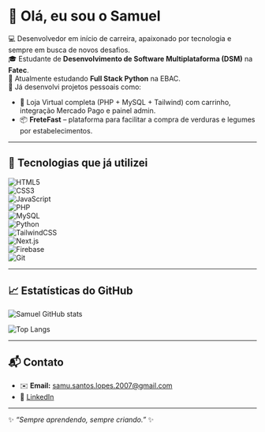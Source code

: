# 👋 Olá, eu sou o Samuel  

💻 Desenvolvedor em início de carreira, apaixonado por tecnologia e sempre em busca de novos desafios.  
🎓 Estudante de **Desenvolvimento de Software Multiplataforma (DSM)** na **Fatec**.  
🚀 Atualmente estudando **Full Stack Python** na EBAC.  
🌱 Já desenvolvi projetos pessoais como:  
- 🛒 Loja Virtual completa (PHP + MySQL + Tailwind) com carrinho, integração Mercado Pago e painel admin. 
- 📦 **FreteFast** – plataforma para facilitar a compra de verduras e legumes por estabelecimentos.  

---

## 🚀 Tecnologias que já utilizei  

![HTML5](https://img.shields.io/badge/HTML5-E34F26?style=for-the-badge&logo=html5&logoColor=fff)  
![CSS3](https://img.shields.io/badge/CSS3-1572B6?style=for-the-badge&logo=css3&logoColor=fff)  
![JavaScript](https://img.shields.io/badge/JavaScript-F7DF1E?style=for-the-badge&logo=javascript&logoColor=000)  
![PHP](https://img.shields.io/badge/PHP-777BB4?style=for-the-badge&logo=php&logoColor=fff)  
![MySQL](https://img.shields.io/badge/MySQL-4479A1?style=for-the-badge&logo=mysql&logoColor=fff)  
![Python](https://img.shields.io/badge/Python-3776AB?style=for-the-badge&logo=python&logoColor=fff)  
![TailwindCSS](https://img.shields.io/badge/Tailwind_CSS-38B2AC?style=for-the-badge&logo=tailwind-css&logoColor=fff)  
![Next.js](https://img.shields.io/badge/Next.js-000000?style=for-the-badge&logo=next.js&logoColor=fff)  
![Firebase](https://img.shields.io/badge/Firebase-FFCA28?style=for-the-badge&logo=firebase&logoColor=000)  
![Git](https://img.shields.io/badge/Git-F05032?style=for-the-badge&logo=git&logoColor=fff)    

---

## 📈 Estatísticas do GitHub  

![Samuel GitHub stats](https://github-readme-stats-sigma-five.vercel.app/api?username=Rlopes2005&show_icons=true&theme=tokyonight)  

![Top Langs](https://github-readme-stats-sigma-five.vercel.app/api/top-langs/?username=Rlopes2005&layout=compact&theme=tokyonight)  

---

## 📬 Contato  
- ✉️ **Email:** samu.santos.lopes.2007@gmail.com
- 💼 [LinkedIn](https://www.linkedin.com/in/samuel-lopes-6b2492287/)  

---

✨ _“Sempre aprendendo, sempre criando.”_ ✨
